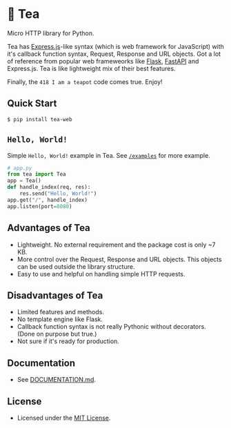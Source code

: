 # 🍵 Tea
Micro HTTP library for Python.

Tea has [Express.js](https://github.com/expressjs/express)-like syntax (which is web framework for JavaScript) with it's callback function syntax, Request, Response and URL objects. Got a lot of reference from popular web frameweorks like [Flask](https://github.com/pallets/flask), [FastAPI](https://github.com/tiangolo/fastapi) and Express.js. Tea is like lightweight mix of their best features.

Finally, the `418 I am a teapot` code comes true. Enjoy!

## Quick Start
```console
$ pip install tea-web
```

## `Hello, World!`
Simple `Hello, World!` example in Tea. See [`/examples`](https://github.com/orhanemree/tea/tree/master/examples) for more example.

```python
# app.py
from tea import Tea
app = Tea()
def handle_index(req, res):
    res.send("Hello, World!")
app.get("/", handle_index)
app.listen(port=8080)
```

## Advantages of Tea
* Lightweight. No external requirement and the package cost is only ~7 KB.
* More control over the Request, Response and URL objects. This objects can be used outside the library structure.
* Easy to use and helpful on handling simple HTTP requests.

## Disadvantages of Tea
* Limited features and methods.
* No template engine like Flask.
* Callback function syntax is not really Pythonic without decorators. (Done on purpose but true.)
* Not sure if it's ready for production.

## Documentation
* See [DOCUMENTATION.md](https://github.com/orhanemree/tea/blob/master/DOCUMENTATION.md).

## License
* Licensed under the [MIT License](https://github.com/orhanemree/tea/blob/master/LICENSE).